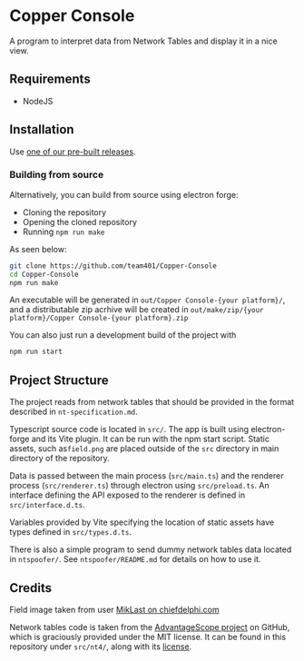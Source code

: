 # Copper Console

A program to interpret data from Network Tables and display it in a nice view.

## Requirements

- NodeJS

## Installation

Use [one of our pre-built releases](https://github.com/team401/Copper-Console/releases).

### Building from source

Alternatively, you can build from source using electron forge:

- Cloning the repository
- Opening the cloned repository
- Running `npm run make`

As seen below:

```bash
git clone https://github.com/team401/Copper-Console
cd Copper-Console
npm run make
```

An executable will be generated in `out/Copper Console-{your platform}/`, and a
distributable zip acrhive will be created in `out/make/zip/{your platform}/Copper Console-{your platform}.zip`

You can also just run a development build of the project with

```bash
npm run start
```

## Project Structure

The project reads from network tables that should be provided in the format
described in `nt-specification.md`.

Typescript source code is located in `src/`.
The app is built using electron-forge and its Vite plugin. It can be run with
the npm start script. Static assets, such as`field.png` are placed outside of
the `src` directory in main directory of the repository.

Data is passed between the main process (`src/main.ts`) and the renderer process
(`src/renderer.ts`) through electron using `src/preload.ts`. An interface defining the
API exposed to the renderer is defined in `src/interface.d.ts`.

Variables provided by Vite specifying the location of static assets have types
defined in `src/types.d.ts`.

There is also a simple program to send dummy network tables data located in
`ntspoofer/`. See `ntspoofer/README.md` for details on how to use it.

## Credits

Field image taken from user [MikLast on chiefdelphi.com](https://www.chiefdelphi.com/t/2024-crescendo-top-down-field-renders/447764)

Network tables code is taken from the [AdvantageScope project](https://github.com/Mechanical-Advantage/AdvantageScope) on GitHub, which is graciously provided
under the MIT license. It can be found in this repository under `src/nt4/`,
along with its [license](https://github.com/team401/Copper-Console/blob/main/src/nt4/LICENSE).
